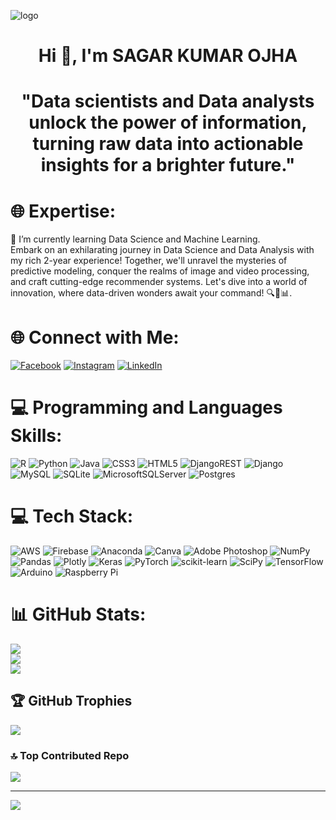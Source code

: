   ![logo](https://github.com/Bunty1234567890/Bunty1234567890/blob/main/Data-Science-For-Business-Benefits-And-Use-Cases-820-%C3%97-312-px-2.png)

<h1 align="center">Hi 👋, I'm SAGAR KUMAR OJHA</h1>
<h1 align="center">"Data scientists and Data analysts unlock the power of information, turning raw data into actionable insights for a brighter future."</h1>

# 🌐 Expertise:
🌱 I’m currently learning Data Science and Machine Learning.<br>Embark on an exhilarating journey in Data Science and Data Analysis with my rich 2-year experience! Together, we'll unravel the mysteries of predictive modeling, conquer the realms of image and video processing, and craft cutting-edge recommender systems. Let's dive into a world of innovation, where data-driven wonders await your command! 🔍🚀📊.


# 🌐 Connect with Me:
[![Facebook](https://img.shields.io/badge/Facebook-%231877F2.svg?logo=Facebook&logoColor=white)](https://facebook.com/https://www.facebook.com/sagar.ojha.35325?mibextid=ZbWKwL) [![Instagram](https://img.shields.io/badge/Instagram-%23E4405F.svg?logo=Instagram&logoColor=white)](https://instagram.com/sagar.ojha.35325) [![LinkedIn](https://img.shields.io/badge/LinkedIn-%230077B5.svg?logo=linkedin&logoColor=white)](https://linkedin.com/in/https://www.linkedin.com/in/sagar-kumar-ojha-594099219/) 

# 💻 Programming and Languages Skills:
![R](https://img.shields.io/badge/r-%23276DC3.svg?style=for-the-badge&logo=r&logoColor=white) ![Python](https://img.shields.io/badge/python-3670A0?style=for-the-badge&logo=python&logoColor=ffdd54) ![Java](https://img.shields.io/badge/java-%23ED8B00.svg?style=for-the-badge&logo=java&logoColor=white) ![CSS3](https://img.shields.io/badge/css3-%231572B6.svg?style=for-the-badge&logo=css3&logoColor=white) ![HTML5](https://img.shields.io/badge/html5-%23E34F26.svg?style=for-the-badge&logo=html5&logoColor=white) ![DjangoREST](https://img.shields.io/badge/DJANGO-REST-ff1709?style=for-the-badge&logo=django&logoColor=white&color=ff1709&labelColor=gray) ![Django](https://img.shields.io/badge/django-%23092E20.svg?style=for-the-badge&logo=django&logoColor=white) ![MySQL](https://img.shields.io/badge/mysql-%2300f.svg?style=for-the-badge&logo=mysql&logoColor=white) ![SQLite](https://img.shields.io/badge/sqlite-%2307405e.svg?style=for-the-badge&logo=sqlite&logoColor=white) ![MicrosoftSQLServer](https://img.shields.io/badge/Microsoft%20SQL%20Sever-CC2927?style=for-the-badge&logo=microsoft%20sql%20server&logoColor=white) ![Postgres](https://img.shields.io/badge/postgres-%23316192.svg?style=for-the-badge&logo=postgresql&logoColor=white)

# 💻 Tech Stack:
 ![AWS](https://img.shields.io/badge/AWS-%23FF9900.svg?style=for-the-badge&logo=amazon-aws&logoColor=white) ![Firebase](https://img.shields.io/badge/firebase-%23039BE5.svg?style=for-the-badge&logo=firebase) ![Anaconda](https://img.shields.io/badge/Anaconda-%2344A833.svg?style=for-the-badge&logo=anaconda&logoColor=white)  ![Canva](https://img.shields.io/badge/Canva-%2300C4CC.svg?style=for-the-badge&logo=Canva&logoColor=white) ![Adobe Photoshop](https://img.shields.io/badge/adobephotoshop-%2331A8FF.svg?style=for-the-badge&logo=adobephotoshop&logoColor=white) ![NumPy](https://img.shields.io/badge/numpy-%23013243.svg?style=for-the-badge&logo=numpy&logoColor=white) ![Pandas](https://img.shields.io/badge/pandas-%23150458.svg?style=for-the-badge&logo=pandas&logoColor=white) ![Plotly](https://img.shields.io/badge/Plotly-%233F4F75.svg?style=for-the-badge&logo=plotly&logoColor=white) ![Keras](https://img.shields.io/badge/Keras-%23D00000.svg?style=for-the-badge&logo=Keras&logoColor=white) ![PyTorch](https://img.shields.io/badge/PyTorch-%23EE4C2C.svg?style=for-the-badge&logo=PyTorch&logoColor=white) ![scikit-learn](https://img.shields.io/badge/scikit--learn-%23F7931E.svg?style=for-the-badge&logo=scikit-learn&logoColor=white) ![SciPy](https://img.shields.io/badge/SciPy-%230C55A5.svg?style=for-the-badge&logo=scipy&logoColor=%white) ![TensorFlow](https://img.shields.io/badge/TensorFlow-%23FF6F00.svg?style=for-the-badge&logo=TensorFlow&logoColor=white) ![Arduino](https://img.shields.io/badge/-Arduino-00979D?style=for-the-badge&logo=Arduino&logoColor=white) ![Raspberry Pi](https://img.shields.io/badge/-RaspberryPi-C51A4A?style=for-the-badge&logo=Raspberry-Pi) 
 
# 📊 GitHub Stats:
![](https://github-readme-stats.vercel.app/api?username=Bunty1234567890&theme=dark&hide_border=false&include_all_commits=true&count_private=true)<br/>
![](https://github-readme-streak-stats.herokuapp.com/?user=Bunty1234567890&theme=dark&hide_border=false)<br/>
![](https://github-readme-stats.vercel.app/api/top-langs/?username=Bunty1234567890&theme=dark&hide_border=false&include_all_commits=true&count_private=true&layout=compact)

## 🏆 GitHub Trophies
![](https://github-profile-trophy.vercel.app/?username=Bunty1234567890&theme=radical&no-frame=false&no-bg=false&margin-w=4)

### 🔝 Top Contributed Repo
![](https://github-contributor-stats.vercel.app/api?username=Bunty1234567890&limit=5&theme=onestar&combine_all_yearly_contributions=true)

---
[![](https://visitcount.itsvg.in/api?id=Bunty1234567890&icon=1&color=0)](https://visitcount.itsvg.in)

<!-- Proudly created with GPRM ( https://gprm.itsvg.in ) -->
